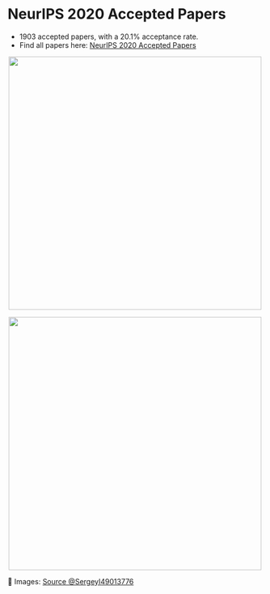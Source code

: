 # NeurIPS 2020 Accepted Papers

- 1903 accepted papers, with a 20.1% acceptance rate.
- Find all papers here: [NeurIPS 2020 Accepted Papers](https://neurips.cc/Conferences/2020/AcceptedPapersInitial)

<p align="center"> <img src="https://github.com/Machine-Learning-Tokyo/AI-ML-Newsletter/blob/master/images/neurips1.png" width="500" /> </p>
<p align="center"> <img src="https://github.com/Machine-Learning-Tokyo/AI-ML-Newsletter/blob/master/images/neurips2.png" width="500" /> </p>


📌 Images: [Source @SergeyI49013776](https://twitter.com/SergeyI49013776/status/1313490160479350784)
